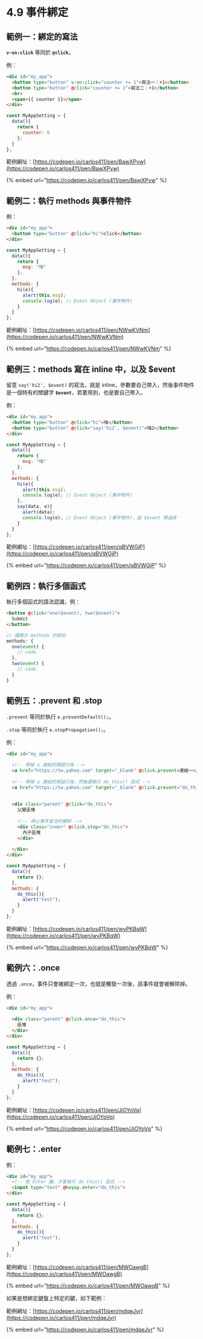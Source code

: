 # 4.9 事件綁定

## 範例一：綁定的寫法

**`v-on:click`** 等同於 **`@click`**。

例：

```html
<div id="my_app">
  <button type="button" v-on:click="counter += 1">寫法一：+1</button>
  <button type="button" @click="counter += 1">寫法二：+1</button>
  <br>
  <span>{{ counter }}</span>
</div>
```

```javascript
const MyAppSetting = {
  data(){
    return {
      counter: 0
    };
  }
};
```



範例網址：[https://codepen.io/carlos411/pen/BawXPvw](https://codepen.io/carlos411/pen/BawXPvw)

{% embed url="https://codepen.io/carlos411/pen/BawXPvw" %}



## 範例二：執行 methods 與事件物件

例：

```html
<div id="my_app">
  <button type="button" @click="hi">click</button>
</div>
```

```javascript
const MyAppSetting = {
  data(){
    return {
      msg: "嗨"
    };
  },
  methods: {
    hi(e){
      alert(this.msg);
      console.log(e); // Event Object (事件物件)
    }
  }
};
```



範例網址：[https://codepen.io/carlos411/pen/NWwKVNm](https://codepen.io/carlos411/pen/NWwKVNm)

{% embed url="https://codepen.io/carlos411/pen/NWwKVNm" %}

## 範例三：methods 寫在 inline 中，以及 $event

留意 `say('hi2', $event)` 的寫法，就是 inline，參數要自己帶入，然後事件物件是一個特有的關鍵字 **`$event`**，若要用到，也是要自己帶入。

例：

```html
<div id="my_app">
  <button type="button" @click="hi">嗨</button>
  <button type="button" @click="say('hi2', $event)">嗨2</button>
</div>
```

```javascript
const MyAppSetting = {
  data(){
    return {
      msg: "嗨"
    };
  },
  methods: {
    hi(e){
      alert(this.msg);
      console.log(e); // Event Object (事件物件)
    },
    say(data, e){
      alert(data);
      console.log(e); // Event Object (事件物件)，由 $event 帶過來
    }
  }
};
```



範例網址：[https://codepen.io/carlos411/pen/qBVWGjP](https://codepen.io/carlos411/pen/qBVWGjP)

{% embed url="https://codepen.io/carlos411/pen/qBVWGjP" %}



## 範例四：執行多個函式

執行多個函式的語法認識，例：

```html
<button @click="one($event), two($event)">
  Submit
</button>
```

```javascript
// 僅顯示 methods 的部份
methods: {
  one(event) {
    // code
  },
  two(event) {
    // code
  }
}
```



## 範例五：.prevent 和 .stop

`.prevent` 等同於執行 `e.preventDefault();`。

`.stop` 等同於執行 `e.stopPropagation();`。



例：

```html
<div id="my_app">
  
  <!-- 停掉 a 連結的預設行為 -->
  <a href="https://tw.yahoo.com" target="_blank" @click.prevent>連結一</a>
  
  <!-- 停掉 a 連結的預設行為，然後還執行 do_this() 函式 -->
  <a href="https://tw.yahoo.com" target="_blank" @click.prevent="do_this">連結二</a>
  
  
  <div class="parent" @click="do_this">
    父層區塊
    
    <!-- 停止事件冒泡的機制 -->
    <div class="inner" @click.stop="do_this">
      內子區塊
    </div>
    
  </div>
</div>
```

```javascript
const MyAppSetting = {
  data(){
    return {};
  },
  methods: {
    do_this(){
      alert("test");
    }
  }
};
```



範例網址：[https://codepen.io/carlos411/pen/wvPKBqW](https://codepen.io/carlos411/pen/wvPKBqW)

{% embed url="https://codepen.io/carlos411/pen/wvPKBqW" %}



## 範例六：.once

透過 `.once`，事件只會被綁定一次，也就是觸發一次後，該事件就會被解除掉。

例：

```html
<div id="my_app">
  
  <div class="parent" @click.once="do_this">
    區塊
  </div>
</div>
```

```javascript
const MyAppSetting = {
  data(){
    return {};
  },
  methods: {
    do_this(){
      alert("test");
    }
  }
};
```



範例網址：[https://codepen.io/carlos411/pen/JjOYoVq](https://codepen.io/carlos411/pen/JjOYoVq)

{% embed url="https://codepen.io/carlos411/pen/JjOYoVq" %}



## 範例七：.enter

例：

```html
<div id="my_app">
  <!-- 按 Enter 鍵，才會執行 do_this() 函式 -->
  <input type="text" @keyup.enter="do_this">
</div>
```

```javascript
const MyAppSetting = {
  data(){
    return {};
  },
  methods: {
    do_this(){
      alert("test");
    }
  }
};
```



範例網址：[https://codepen.io/carlos411/pen/MWOawgB](https://codepen.io/carlos411/pen/MWOawgB)

{% embed url="https://codepen.io/carlos411/pen/MWOawgB" %}





如果是想綁定鍵盤上特定的鍵，如下範例：

範例網址：[https://codepen.io/carlos411/pen/mdqeJyr](https://codepen.io/carlos411/pen/mdqeJyr)

{% embed url="https://codepen.io/carlos411/pen/mdqeJyr" %}




